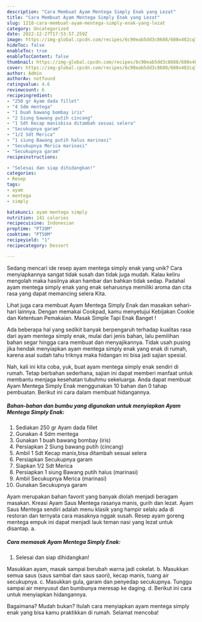 ```yaml
---
description: "Cara Membuat Ayam Mentega Simply Enak yang Lezat"
title: "Cara Membuat Ayam Mentega Simply Enak yang Lezat"
slug: 1218-cara-membuat-ayam-mentega-simply-enak-yang-lezat
category: Uncategorized
date: 2022-12-27T17:53:57.259Z
image: https://img-global.cpcdn.com/recipes/6c90eab5dd3c8688/680x482cq70/ayam-mentega-simply-enak-foto-resep-utama.jpg
hideToc: false
enableToc: true
enableTocContent: false
thumbnail: https://img-global.cpcdn.com/recipes/6c90eab5dd3c8688/680x482cq70/ayam-mentega-simply-enak-foto-resep-utama.jpg
cover: https://img-global.cpcdn.com/recipes/6c90eab5dd3c8688/680x482cq70/ayam-mentega-simply-enak-foto-resep-utama.jpg
author: Admin
authorAv: notfound
ratingvalue: 4.6
reviewcount: 6
recipeingredient:
- "250 gr Ayam dada fillet"
- "4 Sdm mentega"
- "1 buah bawang bombay iris"
- "2 Siung bawang putih cincang"
- "1 Sdt Kecap manisbisa ditambah sesuai selera"
- "Secukupnya garam"
- "1/2 Sdt Merica"
- "1 siung Bawang putih halus marinasi"
- "Secukupnya Merica marinasi"
- "Secukupnya garam"
recipeinstructions:

- "Selesai dan siap dihidangkan!"
categories:
- Resep
tags:
- ayam
- mentega
- simply

katakunci: ayam mentega simply 
nutrition: 141 calories
recipecuisine: Indonesian
preptime: "PT20M"
cooktime: "PT50M"
recipeyield: "1"
recipecategory: Dessert

---
```





Sedang mencari ide resep ayam mentega simply enak yang unik? Cara menyiapkannya sangat tidak susah dan tidak juga mudah. Kalau keliru mengolah maka hasilnya akan hambar dan bahkan tidak sedap. Padahal ayam mentega simply enak yang enak seharusnya memiliki aroma dan cita rasa yang dapat memancing selera Kita.





Lihat juga cara membuat Ayam Mentega Simply Enak dan masakan sehari-hari lainnya. Dengan memakai Cookpad, kamu menyetujui Kebijakan Cookie dan Ketentuan Pemakaian. Masak Simple Tapi Enak Banget !

Ada beberapa hal yang sedikit banyak berpengaruh terhadap kualitas rasa dari ayam mentega simply enak, mulai dari jenis bahan, lalu pemilihan bahan segar hingga cara membuat dan menyajikannya. Tidak usah pusing jika hendak menyiapkan ayam mentega simply enak yang enak di rumah, karena asal sudah tahu triknya maka hidangan ini bisa jadi sajian spesial.






Nah, kali ini kita coba, yuk, buat ayam mentega simply enak sendiri di rumah. Tetap berbahan sederhana, sajian ini dapat memberi manfaat untuk membantu menjaga kesehatan tubuhmu sekeluarga. Anda dapat membuat Ayam Mentega Simply Enak menggunakan 10 bahan dan 0 tahap pembuatan. Berikut ini cara dalam membuat hidangannya.

<!--inarticleads1-->

##### Bahan-bahan dan bumbu yang digunakan untuk menyiapkan Ayam Mentega Simply Enak:

1. Sediakan 250 gr Ayam dada fillet
1. Gunakan 4 Sdm mentega
1. Gunakan 1 buah bawang bombay (iris)
1. Persiapkan 2 Siung bawang putih (cincang)
1. Ambil 1 Sdt Kecap manis,bisa ditambah sesuai selera
1. Persiapkan Secukupnya garam
1. Siapkan 1/2 Sdt Merica
1. Persiapkan 1 siung Bawang putih halus (marinasi)
1. Ambil Secukupnya Merica (marinasi)
1. Gunakan Secukupnya garam


Ayam merupakan bahan favorit yang banyak diolah menjadi beragam masakan. Kreasi Ayam Saus Mentega rasanya manis, gurih dan lezat. Ayam Saus Mentega sendiri adalah menu klasik yang hampir selalu ada di restoran dan ternyata cara masaknya nggak susah. Resep ayam goreng mentega empuk ini dapat menjadi lauk teman nasi yang lezat untuk disantap. a. 

<!--inarticleads2-->

##### Cara memasak Ayam Mentega Simply Enak:


1. Selesai dan siap dihidangkan!

Masukkan ayam, masak sampai berubah warna jadi cokelat. b. Masukkan semua saus (saus sambal dan saus saori), kecap manis, tuang air secukupnya. c. Masukkan gula, garam dan penyedap secukupnya. Tunggu sampai air menyusut dan bumbunya meresap ke daging. d. Berikut ini cara untuk menyiapkan hidangannya. 

Bagaimana? Mudah bukan? Itulah cara menyiapkan ayam mentega simply enak yang bisa kamu praktikkan di rumah. Selamat mencoba!
